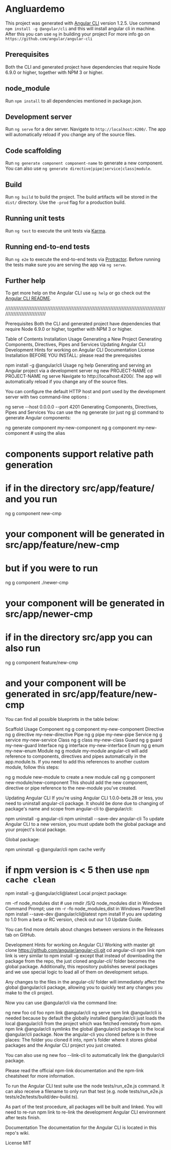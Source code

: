 # Angluardemo

This project was generated with [Angular CLI](https://github.com/angular/angular-cli) version 1.2.5.
Use command `npm install -g @angular/cli` and this will install angular cli in machine. After this you can use `ng` in building your project
For more info go on `https://github.com/angular/angular-cli`

## Prerequisites
  
Both the CLI and generated project have dependencies that require Node 6.9.0 or higher, together with NPM 3 or higher.

## node_module

Run `npm install` to all dependencies mentioned in package.json.

## Development server

Run `ng serve` for a dev server. Navigate to `http://localhost:4200/`. The app will automatically reload if you change any of the source files.

## Code scaffolding

Run `ng generate component component-name` to generate a new component. You can also use `ng generate directive|pipe|service|class|module`.

## Build

Run `ng build` to build the project. The build artifacts will be stored in the `dist/` directory. Use the `-prod` flag for a production build.

## Running unit tests

Run `ng test` to execute the unit tests via [Karma](https://karma-runner.github.io).

## Running end-to-end tests

Run `ng e2e` to execute the end-to-end tests via [Protractor](http://www.protractortest.org/).
Before running the tests make sure you are serving the app via `ng serve`.

## Further help

To get more help on the Angular CLI use `ng help` or go check out the [Angular CLI README](https://github.com/angular/angular-cli/blob/master/README.md).






////////////////////////////////////////////////////////////////////////////////////////////////////////////////////////////



Prerequisites
Both the CLI and generated project have dependencies that require Node 6.9.0 or higher, together with NPM 3 or higher.

Table of Contents
Installation
Usage
Generating a New Project
Generating Components, Directives, Pipes and Services
Updating Angular CLI
Development Hints for working on Angular CLI
Documentation
License
Installation
BEFORE YOU INSTALL: please read the prerequisites

npm install -g @angular/cli
Usage
ng help
Generating and serving an Angular project via a development server
ng new PROJECT-NAME
cd PROJECT-NAME
ng serve
Navigate to http://localhost:4200/. The app will automatically reload if you change any of the source files.

You can configure the default HTTP host and port used by the development server with two command-line options :

ng serve --host 0.0.0.0 --port 4201
Generating Components, Directives, Pipes and Services
You can use the ng generate (or just ng g) command to generate Angular components:

ng generate component my-new-component
ng g component my-new-component # using the alias

# components support relative path generation
# if in the directory src/app/feature/ and you run
ng g component new-cmp
# your component will be generated in src/app/feature/new-cmp
# but if you were to run
ng g component ./newer-cmp
# your component will be generated in src/app/newer-cmp
# if in the directory src/app you can also run
ng g component feature/new-cmp
# and your component will be generated in src/app/feature/new-cmp
You can find all possible blueprints in the table below:

Scaffold	Usage
Component	ng g component my-new-component
Directive	ng g directive my-new-directive
Pipe	ng g pipe my-new-pipe
Service	ng g service my-new-service
Class	ng g class my-new-class
Guard	ng g guard my-new-guard
Interface	ng g interface my-new-interface
Enum	ng g enum my-new-enum
Module	ng g module my-module
angular-cli will add reference to components, directives and pipes automatically in the app.module.ts. If you need to add this references to another custom module, follow this steps:

ng g module new-module to create a new module
call ng g component new-module/new-component
This should add the new component, directive or pipe reference to the new-module you've created.

Updating Angular CLI
If you're using Angular CLI 1.0.0-beta.28 or less, you need to uninstall angular-cli package. It should be done due to changing of package's name and scope from angular-cli to @angular/cli:

npm uninstall -g angular-cli
npm uninstall --save-dev angular-cli
To update Angular CLI to a new version, you must update both the global package and your project's local package.

Global package:

npm uninstall -g @angular/cli
npm cache verify
# if npm version is < 5 then use `npm cache clean`
npm install -g @angular/cli@latest
Local project package:

rm -rf node_modules dist # use rmdir /S/Q node_modules dist in Windows Command Prompt; use rm -r -fo node_modules,dist in Windows PowerShell
npm install --save-dev @angular/cli@latest
npm install
If you are updating to 1.0 from a beta or RC version, check out our 1.0 Update Guide.

You can find more details about changes between versions in the Releases tab on GitHub.

Development Hints for working on Angular CLI
Working with master
git clone https://github.com/angular/angular-cli.git
cd angular-cli
npm link
npm link is very similar to npm install -g except that instead of downloading the package from the repo, the just cloned angular-cli/ folder becomes the global package. Additionally, this repository publishes several packages and we use special logic to load all of them on development setups.

Any changes to the files in the angular-cli/ folder will immediately affect the global @angular/cli package, allowing you to quickly test any changes you make to the cli project.

Now you can use @angular/cli via the command line:

ng new foo
cd foo
npm link @angular/cli
ng serve
npm link @angular/cli is needed because by default the globally installed @angular/cli just loads the local @angular/cli from the project which was fetched remotely from npm. npm link @angular/cli symlinks the global @angular/cli package to the local @angular/cli package. Now the angular-cli you cloned before is in three places: The folder you cloned it into, npm's folder where it stores global packages and the Angular CLI project you just created.

You can also use ng new foo --link-cli to automatically link the @angular/cli package.

Please read the official npm-link documentation and the npm-link cheatsheet for more information.

To run the Angular CLI test suite use the node tests/run_e2e.js command. It can also receive a filename to only run that test (e.g. node tests/run_e2e.js tests/e2e/tests/build/dev-build.ts).

As part of the test procedure, all packages will be built and linked. You will need to re-run npm link to re-link the development Angular CLI environment after tests finish.

Documentation
The documentation for the Angular CLI is located in this repo's wiki.

License
MIT
